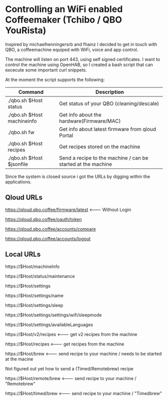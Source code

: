 # Controlling an WiFi enabled Coffeemaker (Tchibo / QBO YouRista)

Inspired by michaelhenningersrb and fhainz I decided to get in touch with QBO, a coffeemachine equiped with WiFi, voice and app control.

The machine will listen on port 443, using self signed certificates.
I want to control the machine using OpenHAB, so I created a bash script that can excecute some important curl snippets.

At the moment the script supports the following:

| Command | Description |
| --- | --- |
|./qbo.sh $Host status | Get status of your QBO (cleaning/descale) |
|./qbo.sh $Host machineinfo | Get info about the hardware(Firmware/MAC) |
|./qbo.sh fw | Get info about latest firmware from qloud Portal |
|./qbo.sh $Host recipes | Get recipes stored on the machine |
|./qbo.sh $Host $jsonfile | Send a recipe to the machine / can be started at the machine |

Since the system is closed source i got the URLs by digging within the applications.
## Qloud URLs
https://qloud.qbo.coffee/firmware/latest   <--- Without Login

https://qloud.qbo.coffee/oauth/token

https://qloud.qbo.coffee/accounts/compare

https://qloud.qbo.coffee/accounts/logout

## Local URLs
https://$Host/machineInfo

https://$Host/status/maintenance

https://$Host/settings

https://$Host/settings/name

https://$Host/settings/sleep

https://$Host/settings/settings/wifi/sleepmode

https://$Host/settings/availableLanguages

https://$Host/v2/recipes	<--- get v2 recipes from the machine

https://$Host/recipes		<--- get recipes from the machine

https://$Host/brew			<--- send recipe to your machine / needs to be started at the macine

Not figured out yet how to send a (Timed/Remotebrew) recipe

https://$Host/remote/brew	<--- send recipe to your machine / "Remotebrew"

https://$Host/timed/brew	<--- send recipe to your machine / "Timedbrew"
